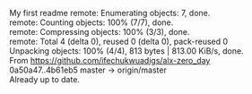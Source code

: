 My first readme
remote: Enumerating objects: 7, done.                                                                                                                           
remote: Counting objects: 100% (7/7), done.                                                                                                                     
remote: Compressing objects: 100% (3/3), done.                                                                                                                  
remote: Total 4 (delta 0), reused 0 (delta 0), pack-reused 0                                                                                                    
Unpacking objects: 100% (4/4), 813 bytes | 813.00 KiB/s, done.                                                                                                  
From https://github.com/ifechukwuadigs/alx-zero_day                                                                                                             
   0a50a47..4b61eb5  master     -> origin/master                                                                                                                
Already up to date.          

